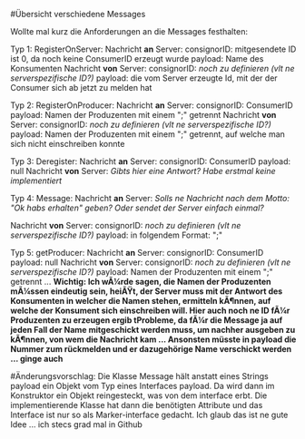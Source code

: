 #Übersicht verschiedene Messages

Wollte mal kurz die Anforderungen an die Messages festhalten:

Typ 1: RegisterOnServer: 
  Nachricht __an__ Server: 
    consignorID: mitgesendete ID ist 0, da noch keine ConsumerID erzeugt wurde
    payload: Name des Konsumenten
  Nachricht __von__ Server:
      consignorID: _noch zu definieren (vlt ne serverspezifische ID?)_
      payload: die vom Server erzeugte Id, mit der der Consumer sich ab jetzt zu melden hat

Typ 2: RegisterOnProducer: 
  Nachricht __an__ Server:
    consignorID: ConsumerID
    payload: Namen der Produzenten mit einem ";" getrennt
  Nachricht __von__ Server:
    consignorID: _noch zu definieren (vlt ne serverspezifische ID?)_
    payload: Namen der Produzenten mit einem ";" getrennt, auf welche man sich nicht einschreiben konnte 

Typ 3: Deregister: 
  Nachricht __an__ Server: 
    consignorID: ConsumerID
    payload: null
  Nachricht __von__ Server:
  _Gibts hier eine Antwort? Habe erstmal keine implementiert_

Typ 4: Message: 
  Nachricht __an__ Server: 
  _Solls ne Nachricht nach dem Motto: "Ok habs erhalten" geben? Oder sendet der Server einfach einmal?_
    
  Nachricht __von__ Server:
    consignorID:  _noch zu definieren (vlt ne serverspezifische ID?)_
    payload: in folgendem Format: "<Name des Producers>;<Inhalt der Meldung>"

Typ 5: getProducer: 
  Nachricht __an__ Server: 
    consignorID: ConsumerID
    payload:  null
  Nachricht __von__ Server:
    consignorID: _noch zu definieren (vlt ne serverspezifische ID?)_
    payload: Namen der Produzenten mit einem ";" getrennt ... __Wichtig: Ich wÃ¼rde sagen, die Namen der Produzenten mÃ¼ssen eindeutig sein, heiÃŸt, der Server muss mit der Antwort des Konsumenten in welcher die Namen stehen, ermitteln kÃ¶nnen, auf welche der Konsument sich einschreiben will. Hier auch noch ne ID fÃ¼r Produzenten zu erzeugen ergib tProbleme, da fÃ¼r die Message ja auf jeden Fall der Name mitgeschickt werden muss, um nachher ausgeben zu kÃ¶nnen, von wem die Nachricht kam ... Ansonsten müsste in payload die Nummer zum rückmelden und er dazugehörige Name verschickt werden ... ginge auch__

      
      
#Änderungsvorschlag: 
Die Klasse Message hält anstatt eines Strings payload ein Objekt vom Typ eines Interfaces payload. Da wird dann im Konstruktor ein Objekt reingesteckt, was von dem interface erbt. Die implementierende Klasse hat dann die benötigten Attribute und das Interface ist nur so als Marker-interface gedacht. Ich glaub das ist ne gute Idee ... ich stecs grad mal in Github    

      
      
      
